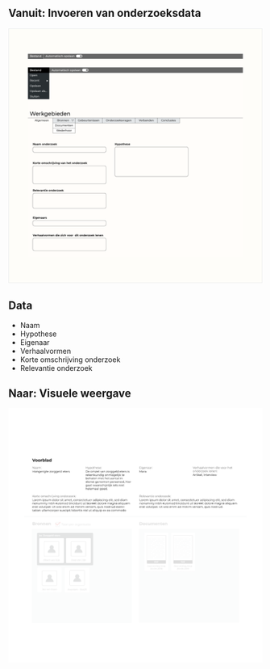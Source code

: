 ## Vanuit: Invoeren van onderzoeksdata

![Algemene informatie](content/input-general-information.png)


## Data
* Naam
* Hypothese
* Eigenaar
* Verhaalvormen
* Korte omschrijving onderzoek
* Relevantie onderzoek



## Naar: Visuele weergave

![Voorblad](content/voorblad.png)